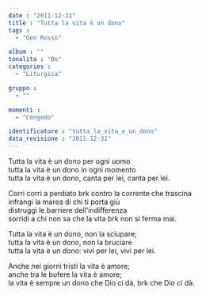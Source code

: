 ```yaml
---
date : "2011-12-31"
title : "Tutta la vita è un dono"
tags : 
  - "Gen Rosso"

album : ""
tonalita : "Do"
categories : 
  - "Liturgica"

gruppo : 
  - ""

momenti : 
  - "Congedo"

identificatore : "tutta_la_vita_e_un_dono"
data_revisione : "2011-12-31"
---
```

  
  
  
  
  
  
  
  
  
  
  
Tutta la vita è un dono per ogni uomo  
tutta la vita è un dono in ogni momento  
tutta la vita è un dono, canta per lei, canta per lei.  
  
  
  
Corri corri a perdiato brk contro la corrente che trascina  
infrangi la marea di chi ti porta giù  
distruggi le barriere dell'indifferenza  
sorridi a chi non sa che la vita brk non si ferma mai.  
  
  
  
  
Tutta la vita è un dono, non la sciupare;  
tutta la vita è un dono, non la bruciare  
tutta la vita è un dono: vivi per lei, vivi per lei.  
  
  
  
Anche nei giorni tristi la vita è amore;  
anche tra le bufere la vita è amore;  
la vita è sempre un dono che Dio ci dà, brk che Dio ci dà.  
  
  
  
